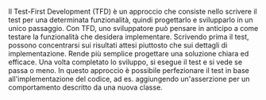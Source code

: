 Il Test-First Development (TFD) è un approccio che consiste nello scrivere il test per una determinata funzionalità, quindi progettarlo e svilupparlo in un unico passaggio. Con TFD, uno sviluppatore può pensare in anticipo a come testare la funzionalità che desidera implementare.
Scrivendo prima il test, possono concentrarsi sui risultati attesi piuttosto che sui dettagli di implementazione. Rende più semplice progettare una soluzione chiara ed efficace. 
Una volta completato lo sviluppo, si esegue il test e si vede se passa o meno. In questo approccio è possibile perfezionare il test in base all'implementazione del codice, ad es. aggiungendo un'asserzione per un comportamento descritto da una nuova classe.